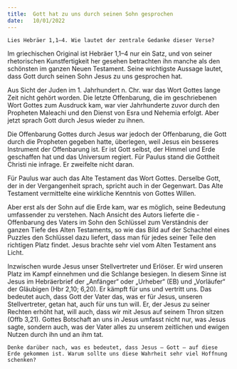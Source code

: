 ```yaml
---
title:  Gott hat zu uns durch seinen Sohn gesprochen
date:   10/01/2022
---
```


`Lies Hebräer 1,1–4. Wie lautet der zentrale Gedanke dieser Verse?`

Im griechischen Original ist Hebräer 1,1–4 nur ein Satz, und von seiner rhetorischen Kunstfertigkeit her gesehen betrachten ihn manche als den schönsten im ganzen Neuen Testament. Seine wichtigste Aussage lautet, dass Gott durch seinen Sohn Jesus zu uns gesprochen hat.

Aus Sicht der Juden im 1. Jahrhundert n. Chr. war das Wort Gottes lange Zeit nicht gehört worden. Die letzte Offenbarung, die im geschriebenen Wort Gottes zum Ausdruck kam, war vier Jahrhunderte zuvor durch den Propheten Maleachi und den Dienst von Esra und Nehemia erfolgt. Aber jetzt sprach Gott durch Jesus wieder zu ihnen.

Die Offenbarung Gottes durch Jesus war jedoch der Offenbarung, die Gott durch die Propheten gegeben hatte, überlegen, weil Jesus ein besseres Instru­ment der Offenbarung ist. Er ist Gott selbst, der Himmel und Erde geschaffen hat und das Universum regiert. Für Paulus stand die Gottheit Christi nie infrage. Er zweifelte nicht daran.

Für Paulus war auch das Alte Testament das Wort Gottes. Derselbe Gott, der in der Vergangenheit sprach, spricht auch in der Gegenwart. Das Alte Testament vermittelte eine wirkliche Kenntnis von Gottes Willen.

Aber erst als der Sohn auf die Erde kam, war es möglich, seine ­Bedeutung umfassender zu verstehen. Nach Ansicht des Autors lieferte die ­Offenbarung des Vaters im Sohn den Schlüssel zum Verständnis der ganzen Tiefe des ­Alten Testaments, so wie das Bild auf der Schachtel eines Puzzles den Schlüssel dazu liefert, dass man für jedes seiner Teile den richtigen Platz findet. Jesus brachte sehr viel vom Alten Testament ans Licht.

Inzwischen wurde Jesus unser Stellvertreter und Erlöser. Er wird unseren Platz im Kampf einnehmen und die Schlange besiegen. In diesem Sinne ist Jesus im Hebräerbrief der „Anfänger“ oder „Urheber“ (EB) und „Vorläufer“ der Gläubigen (Hbr 2,10; 6,20). Er kämpft für uns und vertritt uns. Das bedeutet auch, dass Gott der Vater das, was er für Jesus, unseren Stellvertreter, getan hat, auch für uns tun will. Er, der Jesus zu seiner Rechten erhöht hat, will auch, dass wir mit Jesus auf seinem Thron sitzen (Offb 3,21). Gottes Botschaft an uns in Jesus umfasst nicht nur, was Jesus sagte, sondern auch, was der Vater alles zu unserem zeitlichen und ewigen Nutzen durch ihn und an ihm tat.

`Denke darüber nach, was es bedeutet, dass Jesus – Gott – auf diese Erde gekommen ist. Warum sollte uns diese Wahrheit sehr viel Hoffnung schenken?`